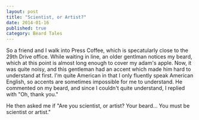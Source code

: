 ```yaml
---
layout: post
title: "Scientist, or Artist?"
date: 2014-01-16
published: true
category: Beard Tales
---
```


So a friend and I walk into Press Coffee, which is specatularly close to the 29th Drive office. While waiting in line, an older gentlman notices my beard, which at this point is almost long enough to cover my adam's apple. Now, it was quite noisy, and this gentleman had an accent which made him hard to understand at first. I'm quite American in that I only fluently speak American English, so accents are sometimes impossible for me to understand. He commented on my beard, and since I couldn't quite understand, I replied with "Oh, thank you."

He then asked me if "Are you scientist, or artist? Your beard... You must be scientist or artist."